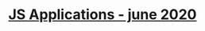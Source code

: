 # <p align="center"><a href="https://softuni.bg/trainings/2840/js-applications-june-2020"> JS Applications - june 2020 <a/><p>
